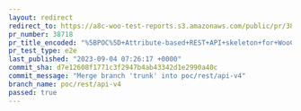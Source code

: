```yaml
---
layout: redirect
redirect_to: https://a8c-woo-test-reports.s3.amazonaws.com/public/pr/38718/e2e/index.html
pr_number: 38718
pr_title_encoded: "%5BPOC%5D+Attribute-based+REST+API+skeleton+for+WooCommerce"
pr_test_type: e2e
last_published: "2023-09-04 07:26:17 +0000"
commit_sha: d7e12608f1771c3f2947b4ab43342d1e2990a40c
commit_message: "Merge branch 'trunk' into poc/rest/api-v4"
branch_name: poc/rest/api-v4
passed: true
---
```

